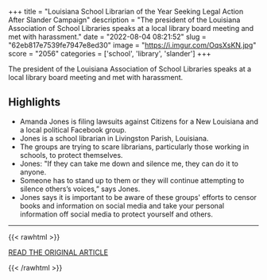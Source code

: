 +++
title = "Louisiana School Librarian of the Year Seeking Legal Action After Slander Campaign"
description = "The president of the Louisiana Association of School Libraries speaks at a local library board meeting and met with harassment."
date = "2022-08-04 08:21:52"
slug = "62eb817e7539fe7947e8ed30"
image = "https://i.imgur.com/OqsXsKN.jpg"
score = "2056"
categories = ['school', 'library', 'slander']
+++

The president of the Louisiana Association of School Libraries speaks at a local library board meeting and met with harassment.

## Highlights

- Amanda Jones is filing lawsuits against Citizens for a New Louisiana and a local political Facebook group.
- Jones is a school librarian in Livingston Parish, Louisiana.
- The groups are trying to scare librarians, particularly those working in schools, to protect themselves.
- Jones: "If they can take me down and silence me, they can do it to anyone.
- Someone has to stand up to them or they will continue attempting to silence others’s voices,” says Jones.
- Jones says it is important to be aware of these groups' efforts to censor books and information on social media and take your personal information off social media to protect yourself and others.

---

{{< rawhtml >}}
  <p class="article-category">
    <a target="_blank" href="https://bookriot.com/louisiana-school-librarian-of-the-year-seeking-legal-action-after-slander-campaign/">READ THE ORIGINAL ARTICLE</a>
  </p>
{{< /rawhtml >}}
